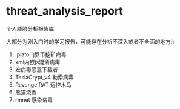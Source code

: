 # threat_analysis_report
个人威胁分析报告库

大部分为刚入门时的学习报告，可能存在分析不深入或者不全面的地方:)

1. .plato门罗币挖矿病毒
2. xml内嵌js混淆病毒
3. 宏病毒恶意下载者
4. TeslaCrypt_v4 勒索病毒
5. Revenge RAT 远控木马
6. 熊猫烧香
7. rmnet 感染病毒